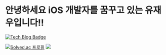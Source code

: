 # 안녕하세요 iOS 개발자를 꿈꾸고 있는 유재우입니다!!
[![Tech Blog Badge](http://img.shields.io/badge/-Blog-black?style=flat-square&logoColor=white&logo=Blogger&link=https://velog.io/@blooper20)](https://velog.io/@blooper20)

[![Solved.ac
프로필](http://mazassumnida.wtf/api/v2/generate_badge?boj=blooper20)](https://solved.ac/blooper20)  <a href="https://opgc.me/#/users/blooper20" target="_blank"><img src="https://api.opgc.me/githubs/users/blooper20/tag/?theme=basic" />
